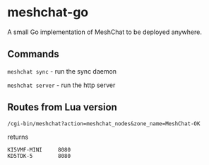 # meshchat-go

A small Go implementation of MeshChat to be deployed anywhere.

## Commands

`meshchat sync` - run the sync daemon

`meshchat server` - run the http server

## Routes from Lua version

`/cgi-bin/meshchat?action=meshchat_nodes&zone_name=MeshChat-OK`

returns

```text
KI5VMF-MINI     8080
KD5TDK-5        8080
```
